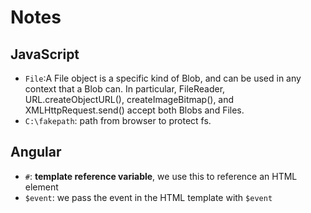 # Notes

## JavaScript

- `File`:A File object is a specific kind of Blob, and can be used in any context that a Blob can. In particular, FileReader, URL.createObjectURL(), createImageBitmap(), and XMLHttpRequest.send() accept both Blobs and Files.
- `C:\fakepath`: path from browser to protect fs.

## Angular

- `#`: **template reference variable**, we use this to reference an HTML element
- `$event`: we pass the event in the HTML template with `$event`
